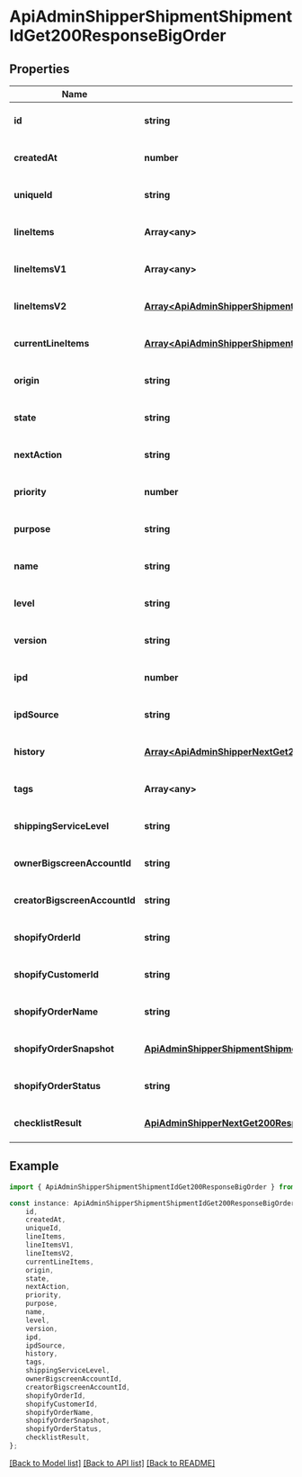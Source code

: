 # ApiAdminShipperShipmentShipmentIdGet200ResponseBigOrder


## Properties

Name | Type | Description | Notes
------------ | ------------- | ------------- | -------------
**id** | **string** |  | [optional] [default to undefined]
**createdAt** | **number** |  | [optional] [default to undefined]
**uniqueId** | **string** |  | [optional] [default to undefined]
**lineItems** | **Array&lt;any&gt;** |  | [optional] [default to undefined]
**lineItemsV1** | **Array&lt;any&gt;** |  | [optional] [default to undefined]
**lineItemsV2** | [**Array&lt;ApiAdminShipperShipmentShipmentIdGet200ResponseBigOrderLineItemsV2Inner&gt;**](ApiAdminShipperShipmentShipmentIdGet200ResponseBigOrderLineItemsV2Inner.md) |  | [optional] [default to undefined]
**currentLineItems** | [**Array&lt;ApiAdminShipperShipmentShipmentIdGet200ResponseBigOrderLineItemsV2Inner&gt;**](ApiAdminShipperShipmentShipmentIdGet200ResponseBigOrderLineItemsV2Inner.md) |  | [optional] [default to undefined]
**origin** | **string** |  | [optional] [default to undefined]
**state** | **string** |  | [optional] [default to undefined]
**nextAction** | **string** |  | [optional] [default to undefined]
**priority** | **number** |  | [optional] [default to undefined]
**purpose** | **string** |  | [optional] [default to undefined]
**name** | **string** |  | [optional] [default to undefined]
**level** | **string** |  | [optional] [default to undefined]
**version** | **string** |  | [optional] [default to undefined]
**ipd** | **number** |  | [optional] [default to undefined]
**ipdSource** | **string** |  | [optional] [default to undefined]
**history** | [**Array&lt;ApiAdminShipperNextGet200ResponseBigOrderHistoryInner&gt;**](ApiAdminShipperNextGet200ResponseBigOrderHistoryInner.md) |  | [optional] [default to undefined]
**tags** | **Array&lt;any&gt;** |  | [optional] [default to undefined]
**shippingServiceLevel** | **string** |  | [optional] [default to undefined]
**ownerBigscreenAccountId** | **string** |  | [optional] [default to undefined]
**creatorBigscreenAccountId** | **string** |  | [optional] [default to undefined]
**shopifyOrderId** | **string** |  | [optional] [default to undefined]
**shopifyCustomerId** | **string** |  | [optional] [default to undefined]
**shopifyOrderName** | **string** |  | [optional] [default to undefined]
**shopifyOrderSnapshot** | [**ApiAdminShipperShipmentShipmentIdGet200ResponseBigOrderShopifyOrderSnapshot**](ApiAdminShipperShipmentShipmentIdGet200ResponseBigOrderShopifyOrderSnapshot.md) |  | [optional] [default to undefined]
**shopifyOrderStatus** | **string** |  | [optional] [default to undefined]
**checklistResult** | [**ApiAdminShipperNextGet200ResponseBigOrderChecklistResult**](ApiAdminShipperNextGet200ResponseBigOrderChecklistResult.md) |  | [optional] [default to undefined]

## Example

```typescript
import { ApiAdminShipperShipmentShipmentIdGet200ResponseBigOrder } from '@heavygee/arda-api-sdk';

const instance: ApiAdminShipperShipmentShipmentIdGet200ResponseBigOrder = {
    id,
    createdAt,
    uniqueId,
    lineItems,
    lineItemsV1,
    lineItemsV2,
    currentLineItems,
    origin,
    state,
    nextAction,
    priority,
    purpose,
    name,
    level,
    version,
    ipd,
    ipdSource,
    history,
    tags,
    shippingServiceLevel,
    ownerBigscreenAccountId,
    creatorBigscreenAccountId,
    shopifyOrderId,
    shopifyCustomerId,
    shopifyOrderName,
    shopifyOrderSnapshot,
    shopifyOrderStatus,
    checklistResult,
};
```

[[Back to Model list]](../README.md#documentation-for-models) [[Back to API list]](../README.md#documentation-for-api-endpoints) [[Back to README]](../README.md)
